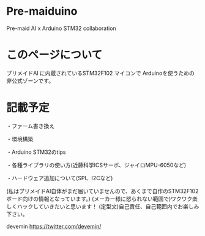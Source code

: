 # Pre-maiduino
Pre-maid AI x Arduino STM32 collaboration

# このページについて
プリメイドAI に内蔵されているSTM32F102 マイコンで Arduinoを使うための非公式ゾーンです。


# 記載予定
・ファーム書き換え

・環境構築

・Arduino STM32のtips

・各種ライブラリの使い方(近藤科学ICSサーボ、ジャイロMPU-6050など)

・ハードウェア追加について(SPI、I2Cなど)

(私はプリメイドAI自体がまだ届いていませんので、あくまで自作のSTM32F102ボード向けの情報となっています。)
(メーカー様に怒られない範囲で)ワクワク楽しくハックしていきたいと思います！
(定型文)自己責任、自己範囲内でお楽しみ下さい。

devemin
https://twitter.com/devemin/
